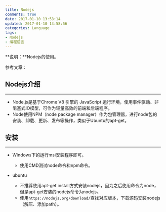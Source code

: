 ```yaml
---
title: Nodejs
comments: true
date: 2017-01-10 13:58:14
updated: 2017-01-10 13:58:56
categories: Language
tags:
- Nodejs
- 编程语言
---
```


**说明：**Nodejs的使用。
<!-- more -->


参考文章：

## Nodejs介绍
---
* Node.js是基于Chrome V8 引擎的 JavaScript 运行环境，使用事件驱动、非阻塞式IO模型，可作为轻量高效的前端和后端程序。
* Node使用NPM（node package manager）作为包管理器，进行node包的安装、卸载、更新、发布等操作，类似于Ubuntu的apt-get。


## 安装
---
* Windows下的运行msi安装程序即可。
    * 使用CMD测试node命令和npm命令。

* ubuntu
    * 不推荐使用apt-get install方式安装nodejs，因为之后使用命令为node，但是apt-get安装的nodejs命令为nodejs。
    * 使用`https://nodejs.org/download/`查找对应版本，下载源码安装nodejs（解压、添加path）。


